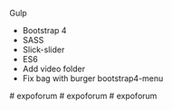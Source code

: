 Gulp
- Bootstrap 4
- SASS
- Slick-slider
- ES6
- Add video folder
- Fix bag with burger bootstrap4-menu 

#   e x p o f o r u m  
 #   e x p o f o r u m  
 #   e x p o f o r u m  
 